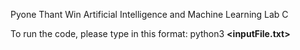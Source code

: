 Pyone Thant Win
Artificial Intelligence and Machine Learning
Lab C 

To run the code, 
please type in this format:
python3 **<filename>** **<inputFile.txt>**
